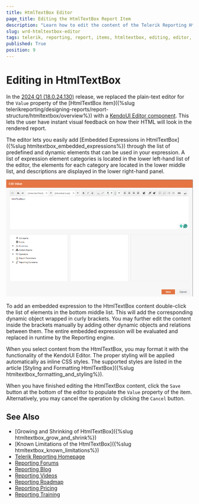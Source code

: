 ```yaml
---
title: HtmlTextBox Editor
page_title: Editing the HtmlTextBox Report Item
description: "Learn how to edit the content of the Telerik Reporting HtmlTextBox report item in the Web Report Designer."
slug: wrd-htmltextbox-editor
tags: telerik, reporting, report, items, htmltextbox, editing, editor, web report designer
published: True
position: 9
---
```


# Editing in HtmlTextBox

In the [2024 Q1 (18.0.24.130)](https://www.telerik.com/support/whats-new/reporting/release-history/progress-telerik-reporting-2024-q1-18-0-24-130) release, we replaced the plain-text editor for the `Value` property of the [HtmlTextBox item]({%slug telerikreporting/designing-reports/report-structure/htmltextbox/overview%}) with a [KendoUI Editor component](https://docs.telerik.com/kendo-ui/controls/editor/get-started). This lets the user have instant visual feedback on how their HTML will look in the rendered report.

The editor lets you easily add [Embedded Expressions in HtmlTextBox]({%slug htmltextbox_embedded_expressions%}) through the list of predefined and dynamic elements that can be used in your expression. A list of expression element categories is located in the lower left-hand list of the editor, the elements for each category are located in the lower middle list, and descriptions are displayed in the lower right-hand panel.

![Look at the HtmlTextBox editor of the Web Report Designer.](images/wrd-htmltextbox-editor-screenshot.png)

To add an embedded expression to the HtmlTextBox content double-click the list of elements in the bottom middle list. This will add the corresponding dynamic object wrapped in curly brackets. You may further edit the content inside the brackets manually by adding other dynamic objects and relations between them. The entire embedded expression will be evaluated and replaced in runtime by the Reporting engine.

When you select content from the HtmlTextBox, you may format it with the functionality of the KendoUI Editor. The proper styling will be applied automatically as inline CSS styles. The supported styles are listed in the article [Styling and Formatting HtmlTextBox]({%slug htmltextbox_formatting_and_styling%}).

When you have finished editing the HtmlTextBox content, click the `Save` button at the bottom of the editor to populate the `Value` property of the item. Alternatively, you may cancel the operation by clicking the `Cancel` button.

## See Also

* [Growing and Shrinking of HtmlTextBox]({%slug htmltextbox_grow_and_shrink%})
* [Known Limitations of the HtmlTextBox]({%slug htmltextbox_known_limitations%})
* [Telerik Reporting Homepage](https://www.telerik.com/products/reporting)
* [Reporting Forums](https://www.telerik.com/forums/reporting)
* [Reporting Blog](https://www.telerik.com/blogs/tag/reporting)
* [Reporting Videos](https://www.telerik.com/videos/reporting)
* [Reporting Roadmap](https://www.telerik.com/support/whats-new/reporting/roadmap)
* [Reporting Pricing](https://www.telerik.com/purchase/individual/reporting)
* [Reporting Training](https://learn.telerik.com/learn/course/external/view/elearning/19/reporting-report-server-training)
